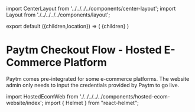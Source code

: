 import CenterLayout from '../../../../components/center-layout';
import Layout from './../../../../components/layout';

export default ({children,location}) => (
        <Layout>
            <CenterLayout>
                {children}
            </CenterLayout>
        </Layout>
)

# Paytm Checkout Flow - Hosted E-Commerce Platform

Paytm comes pre-integrated for some e-commerce platforms. The website admin only needs to input the credentials provided by Paytm to go live.


import HostedEcomWeb from './../../../../components/hosted-ecom-website/index';
import { Helmet } from "react-helmet";

<Helmet>
    <title>Paytm Pre-integrated Solutions: Accept Payments on your hosted website in Martjack, Kartrocket and more</title>
</Helmet>
<HostedEcomWeb></HostedEcomWeb>